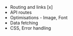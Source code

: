 - Routing and links [x]
- API routes
- Optimisations - Image, Font
- Data fetching
- CSS, Error handling
